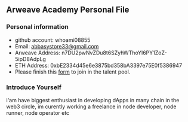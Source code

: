## Arweave Academy Personal File

### Personal information

- github account: whoami08855
- Email: abbasystore33@gmail.com
- Arweave Address: n7DU2pwNvZDu8t6SZyhWThoYI6PY1ZoZ-5ipD8AdpLg
- ETH Address: 0xbE2334d45e6e3875bd358bA3397e75E0f5386947
- Please finish this [form](https://docs.google.com/forms/d/e/1FAIpQLSfWA5fIIcBgmRppm3jNz5vmf9Mai_QMVil-2pO4r7YKn_Zhtw/viewform?usp=sf_link) to join in the talent pool.

### Introduce Yourself
 i'am have biggest enthusiast in developing dApps in many chain in the web3 circle, im curently working a freelance in node developer, node runner, node operator etc
